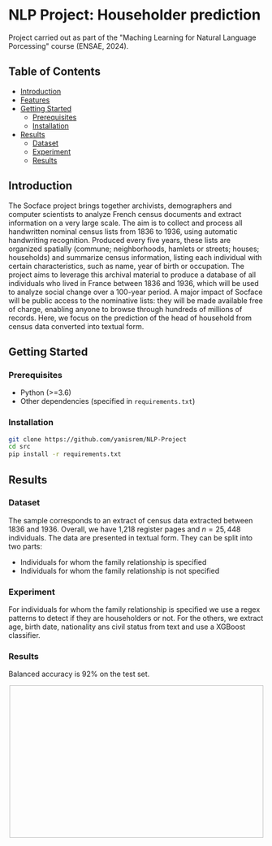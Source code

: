 # NLP Project: Householder prediction

Project carried out as part of the "Maching Learning for Natural Language Porcessing" course (ENSAE, 2024).

## Table of Contents
- [Introduction](#introduction)
- [Features](#features)
- [Getting Started](#getting-started)
  - [Prerequisites](#prerequisites)
  - [Installation](#installation)
- [Results](#results)
  - [Dataset](#dataset)
  - [Experiment](#experiment)
  - [Results](#results)

## Introduction

The Socface project brings together archivists, demographers and computer scientists to analyze French census documents and extract information on a very large scale. The aim is to collect and process all handwritten nominal census lists from 1836 to 1936, using automatic handwriting recognition.
Produced every five years, these lists are organized spatially (commune; neighborhoods, hamlets or streets; houses; households) and summarize census information, listing each individual with certain characteristics, such as name, year of birth or occupation.
The project aims to leverage this archival material to produce a database of all individuals who lived in France between 1836 and 1936, which will be used to analyze social change over a 100-year period. A major impact of Socface will be public access to the nominative lists: they will be made available free of charge, enabling anyone to browse through hundreds of millions of records.
Here, we focus on the prediction of the head of household from census data converted into textual form.

## Getting Started

### Prerequisites

- Python (>=3.6)
- Other dependencies (specified in `requirements.txt`)

### Installation

```bash
git clone https://github.com/yanisrem/NLP-Project
cd src
pip install -r requirements.txt
```

## Results

### Dataset

The sample corresponds to an extract of census data extracted between 1836 and 1936. Overall, we have 1,218 register pages and $n = 25,448$ individuals. The data are presented in textual form.
They can be split into two parts:
* Individuals for whom the family relationship is specified
* Individuals for whom the family relationship is not specified

### Experiment

For individuals for whom the family relationship is specified we use a regex patterns to detect if they are householders or not.
For the others, we extract age, birth date, nationality ans civil status from text and use a XGBoost classifier.

### Results
Balanced accuracy is 92% on the test set.

<div style="text-align:center;">
  <img fig="roc_precrecall" width="500" height="300">
</div>
